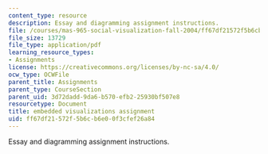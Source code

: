 ```yaml
---
content_type: resource
description: Essay and diagramming assignment instructions.
file: /courses/mas-965-social-visualization-fall-2004/ff67df21572f5b6cb6e00f3cfef26a84_assn12.pdf
file_size: 13729
file_type: application/pdf
learning_resource_types:
- Assignments
license: https://creativecommons.org/licenses/by-nc-sa/4.0/
ocw_type: OCWFile
parent_title: Assignments
parent_type: CourseSection
parent_uid: 3d72dadd-9da6-b570-efb2-25930bf507e8
resourcetype: Document
title: embedded visualizations assignment
uid: ff67df21-572f-5b6c-b6e0-0f3cfef26a84
---
```

Essay and diagramming assignment instructions.